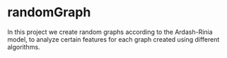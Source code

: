 # randomGraph


In this project we create random graphs according to the Ardash-Rinia model,
to analyze certain features for each graph created using different algorithms.
